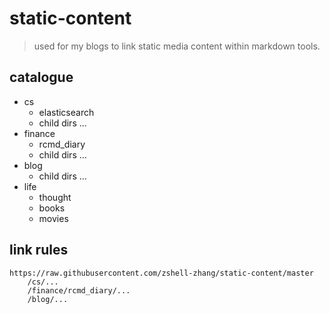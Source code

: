 # **static-content**
> used for my blogs to link static media content within markdown tools.

## **catalogue**
- cs
  - elasticsearch
  - child dirs ...
- finance
  - rcmd_diary
  - child dirs ...
- blog
  - child dirs ...
- life
  - thought
  - books
  - movies
  
## **link rules**
```
https://raw.githubusercontent.com/zshell-zhang/static-content/master
    /cs/...
    /finance/rcmd_diary/...
    /blog/...
```
